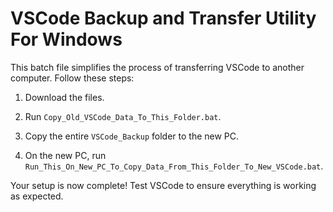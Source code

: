 # VSCode Backup and Transfer Utility For Windows

This batch file simplifies the process of transferring VSCode to another computer. Follow these steps:


1. Download the files.

2. Run `Copy_Old_VSCode_Data_To_This_Folder.bat`.

3. Copy the entire `VSCode_Backup` folder to the new PC.

4. On the new PC, run `Run_This_On_New_PC_To_Copy_Data_From_This_Folder_To_New_VSCode.bat`.

Your setup is now complete! Test VSCode to ensure everything is working as expected.
